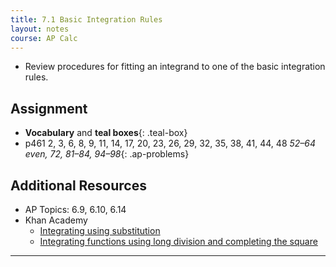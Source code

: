 ```yaml
---
title: 7.1 Basic Integration Rules
layout: notes
course: AP Calc
---
```


- Review procedures for fitting an integrand to one of the basic integration rules.

## Assignment

- **Vocabulary** and **teal boxes**{: .teal-box}
- p461 2, 3, 6, 8, 9, 11, 14, 17, 20, 23, 26, 29, 32, 35, 38, 41, 44, 48 *52–64 even, 72, 81–84, 94–98*{: .ap-problems}

## Additional Resources

- AP Topics: 6.9, 6.10, 6.14
- Khan Academy
  - [Integrating using substitution](https://www.khanacademy.org/math/ap-calculus-ab/ab-integration-new/ab-6-9/v/u-substitution)
  - [Integrating functions using long division and completing the square](https://www.khanacademy.org/math/ap-calculus-ab/ab-integration-new/ab-6-10/v/integral-partial-fraction)

---
